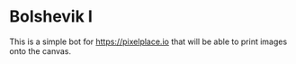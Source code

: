 # Bolshevik I
This is a simple bot for https://pixelplace.io that will be able to print images onto the canvas.
